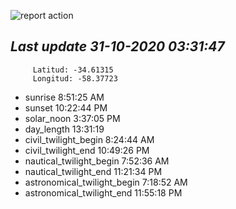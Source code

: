 ![report action](https://github.com/matiasz8/actions-for-reports/workflows/report%20action/badge.svg?branch=develop) 


## *****Last update 31-10-2020 03:31:47*****



		 Latitud: -34.61315
		 Longitud: -58.37723

 - sunrise 	 8:51:25 AM
 - sunset 	 10:22:44 PM
 - solar_noon 	 3:37:05 PM
 - day_length 	 13:31:19
 - civil_twilight_begin 	 8:24:44 AM
 - civil_twilight_end 	 10:49:26 PM
 - nautical_twilight_begin 	 7:52:36 AM
 - nautical_twilight_end 	 11:21:34 PM
 - astronomical_twilight_begin 	 7:18:52 AM
 - astronomical_twilight_end 	 11:55:18 PM
